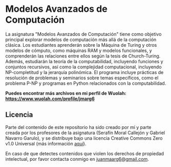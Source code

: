 # Modelos Avanzados de Computación

La asignatura "Modelos Avanzados de Computación" tiene como objetivo principal explorar modelos de computación más allá de la computación clásica. Los estudiantes aprenderán sobre la Máquina de Turing y otros modelos de cómputo, como máquinas RAM y modelos funcionales, y comprenderán las relaciones entre ellos según la tesis de Church-Turing. Además, estudiarán la teoría de la computabilidad, incluyendo funciones y conjuntos recursivos, así como la complejidad computacional, incluyendo NP-completitud y la jerarquía polinómica. El programa incluye prácticas de resolución de problemas y seminarios sobre temas específicos, como el problema P-NP y programas en Python relacionados con la computabilidad.

**Puedes encontrar más archivos en mi perfil de Wuolah: https://www.wuolah.com/profile/jmarg6**

## Licencia

Parte del contenido de este repositorio ha sido creado por mí y parte creada por los profesores de la asignatura (Serafín Moral Callejón y Gabriel Navarro Garulo), y se distribuye bajo una licencia Creative Commons Zero v1.0 Universal (más información [aquí](https://github.com/juanmaarg6/MAC/blob/main/LICENSE)).

En caso de que detectes contenidos que violen los derechos de propiedad intelectual, por favor contacta conmigo en juanmaarg6@gmail.com.
